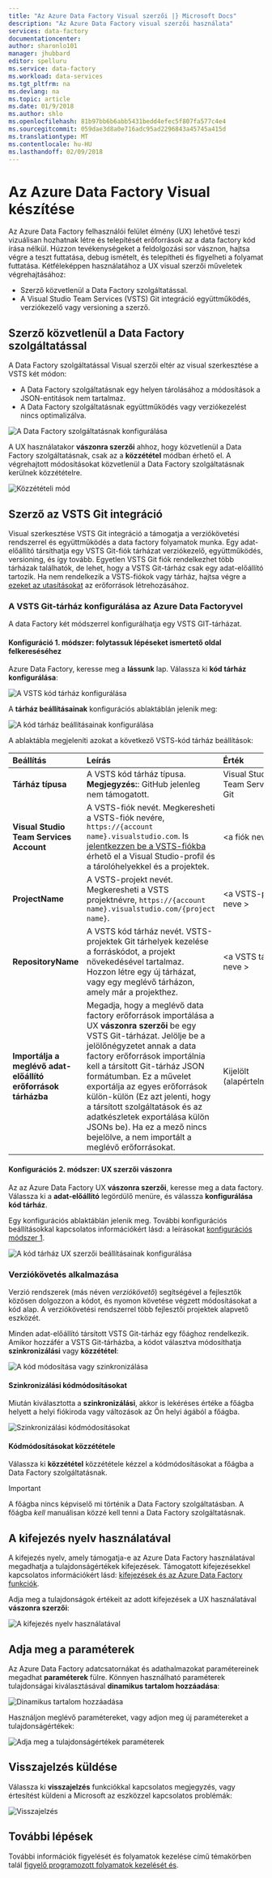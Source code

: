 ```yaml
---
title: "Az Azure Data Factory Visual szerzői |} Microsoft Docs"
description: "Az Azure Data Factory visual szerzői használata"
services: data-factory
documentationcenter: 
author: sharonlo101
manager: jhubbard
editor: spelluru
ms.service: data-factory
ms.workload: data-services
ms.tgt_pltfrm: na
ms.devlang: na
ms.topic: article
ms.date: 01/9/2018
ms.author: shlo
ms.openlocfilehash: 81b97bb6b6abb5431bedd4efec5f807fa577c4e4
ms.sourcegitcommit: 059dae3d8a0e716adc95ad2296843a45745a415d
ms.translationtype: MT
ms.contentlocale: hu-HU
ms.lasthandoff: 02/09/2018
---
```

# <a name="visual-authoring-in-azure-data-factory"></a>Az Azure Data Factory Visual készítése
Az Azure Data Factory felhasználói felület élmény (UX) lehetővé teszi vizuálisan hozhatnak létre és telepítését erőforrások az a data factory kód írása nélkül. Húzzon tevékenységeket a feldolgozási sor vásznon, hajtsa végre a teszt futtatása, debug ismételt, és telepítheti és figyelheti a folyamat futtatása. Kétféleképpen használatához a UX visual szerzői műveletek végrehajtásához:

- Szerző közvetlenül a Data Factory szolgáltatással.
- A Visual Studio Team Services (VSTS) Git integráció együttműködés, verziókezelő vagy versioning a szerző.

## <a name="author-directly-with-the-data-factory-service"></a>Szerző közvetlenül a Data Factory szolgáltatással
A Data Factory szolgáltatással Visual szerzői eltér az visual szerkesztése a VSTS két módon:

- A Data Factory szolgáltatásnak egy helyen tárolásához a módosítások a JSON-entitások nem tartalmaz.
- A Data Factory szolgáltatásnak együttműködés vagy verziókezelést nincs optimalizálva.

![A Data Factory szolgáltatásnak konfigurálása ](media/author-visually/configure-data-factory.png)

A UX használatakor **vászonra szerzői** ahhoz, hogy közvetlenül a Data Factory szolgáltatásnak, csak az a **közzététel** módban érhető el. A végrehajtott módosításokat közvetlenül a Data Factory szolgáltatásnak kerülnek közzétételre.

![Közzétételi mód](media/author-visually/data-factory-publish.png)

## <a name="author-with-vsts-git-integration"></a>Szerző az VSTS Git integráció
Visual szerkesztése VSTS Git integráció a támogatja a verziókövetési rendszerrel és együttműködés a data factory folyamatok munka. Egy adat-előállító társíthatja egy VSTS Git-fiók tárházat verziókezelő, együttműködés, versioning, és így tovább. Egyetlen VSTS Git fiók rendelkezhet több tárházak találhatók, de lehet, hogy a VSTS Git-tárház csak egy adat-előállító tartozik. Ha nem rendelkezik a VSTS-fiókok vagy tárház, hajtsa végre a [ezeket az utasításokat](https://docs.microsoft.com/vsts/accounts/create-account-msa-or-work-student) az erőforrások létrehozásához.

### <a name="configure-a-vsts-git-repository-with-azure-data-factory"></a>A VSTS Git-tárház konfigurálása az Azure Data Factoryvel
A data Factory két módszerrel konfigurálhatja egy VSTS GIT-tárházat.

<a name="method1"></a>
#### <a name="configuration-method-1-lets-get-started-page"></a>Konfiguráció 1. módszer: folytassuk lépéseket ismertető oldal felkereséséhez
Azure Data Factory, keresse meg a **lássunk** lap. Válassza ki **kód tárház konfigurálása**:

![A VSTS kód tárház konfigurálása](media/author-visually/configure-repo.png)

A **tárház beállításainak** konfigurációs ablaktáblán jelenik meg:

![A kód tárház beállításainak konfigurálása](media/author-visually/repo-settings.png)

A ablaktábla megjeleníti azokat a következő VSTS-kód tárház beállítások:

| Beállítás | Leírás | Érték |
|:--- |:--- |:--- |
| **Tárház típusa** | A VSTS kód tárház típusa.<br/>**Megjegyzés:**: GitHub jelenleg nem támogatott. | Visual Studio Team Services Git |
| **Visual Studio Team Services Account** | A VSTS-fiók nevét. Megkeresheti a VSTS-fiók nevére, `https://{account name}.visualstudio.com`. Is [jelentkezzen be a VSTS-fiókba](https://www.visualstudio.com/team-services/git/) érhető el a Visual Studio-profil és a tárolóhelyekkel és a projektek. | \<a fiók neve > |
| **ProjectName** | A VSTS-projekt nevét. Megkeresheti a VSTS projektnévre, `https://{account name}.visualstudio.com/{project name}`. | \<a VSTS-projekt neve > |
| **RepositoryName** | A VSTS kód tárház nevét. VSTS-projektek Git tárhelyek kezelése a forráskódot, a projekt növekedésével tartalmaz. Hozzon létre egy új tárházat, vagy egy meglévő tárházon, amely már a projekthez. | \<a VSTS tárház neve > |
| **Importálja a meglévő adat-előállító erőforrások tárházba** | Megadja, hogy a meglévő data factory erőforrások importálása a UX **vászonra szerzői** be egy VSTS Git-tárházat. Jelölje be a jelölőnégyzetet annak a data factory erőforrások importálnia kell a társított Git-tárház JSON formátumban. Ez a művelet exportálja az egyes erőforrások külön-külön (Ez azt jelenti, hogy a társított szolgáltatások és az adatkészletek exportálása külön JSONs be). Ha ez a mező nincs bejelölve, a nem importált a meglévő erőforrásokat. | Kijelölt (alapértelmezett) |

#### <a name="configuration-method-2-ux-authoring-canvas"></a>Konfigurációs 2. módszer: UX szerzői vászonra
Az az Azure Data Factory UX **vászonra szerzői**, keresse meg a data factory. Válassza ki a **adat-előállító** legördülő menüre, és válassza **konfigurálása kód tárház**.

Egy konfigurációs ablaktáblán jelenik meg. További konfigurációs beállításokkal kapcsolatos információkért lásd: a leírásokat <a href="#method1">konfigurációs módszer 1</a>.

![A kód tárház UX szerzői beállításainak konfigurálása](media/author-visually/configure-repo-2.png)

### <a name="use-version-control"></a>Verziókövetés alkalmazása
Verzió rendszerek (más néven _verziókövető_) segítségével a fejlesztők közösen dolgozzon a kódot, és nyomon követése végzett módosításokat a kód alap. A verziókövetési rendszerrel több fejlesztői projektek alapvető eszközét.

Minden adat-előállító társított VSTS Git-tárház egy főághoz rendelkezik. Amikor hozzáfér a VSTS Git-tárházba, a kódot választva módosíthatja **szinkronizálási** vagy **közzététel**:

![A kód módosítása vagy szinkronizálása](media/author-visually/sync-publish.png)

#### <a name="sync-code-changes"></a>Szinkronizálási kódmódosításokat
Miután kiválasztotta a **szinkronizálási**, akkor is lekéréses értéke a főágba helyett a helyi fiókiroda vagy változások az Ön helyi ágából a főágba.

![Szinkronizálási kódmódosításokat](media/author-visually/sync-change.png)

#### <a name="publish-code-changes"></a>Kódmódosításokat közzététele
Válassza ki **közzététel** közzététele kézzel a kódmódosításokat a főágba a Data Factory szolgáltatásnak.

> [!IMPORTANT]
> A főágba nincs képviselő mi történik a Data Factory szolgáltatásban. A főágba *kell* manuálisan közzé kell tenni a Data Factory szolgáltatásnak.

## <a name="use-the-expression-language"></a>A kifejezés nyelv használatával
A kifejezés nyelv, amely támogatja-e az Azure Data Factory használatával megadhatja a tulajdonságértékek kifejezések. Támogatott kifejezésekkel kapcsolatos információkért lásd: [kifejezések és az Azure Data Factory funkciók](control-flow-expression-language-functions.md).

Adja meg a tulajdonságok értékeit az adott kifejezések a UX használatával **vászonra szerzői**:

![A kifejezés nyelv használatával](media/author-visually/expression-language.png)

## <a name="specify-parameters"></a>Adja meg a paraméterek
Az Azure Data Factory adatcsatornákat és adathalmazokat paramétereinek megadhat **paraméterek** fülre. Könnyen használható paraméterek tulajdonságai kiválasztásával **dinamikus tartalom hozzáadása**:

![Dinamikus tartalom hozzáadása](media/author-visually/dynamic-content.png)

Használjon meglévő paramétereket, vagy adjon meg új paramétereket a tulajdonságértékek:

![Adja meg a tulajdonságértékek paraméterek](media/author-visually/parameters.png)

## <a name="provide-feedback"></a>Visszajelzés küldése
Válassza ki **visszajelzés** funkciókkal kapcsolatos megjegyzés, vagy értesítést küldeni a Microsoft az eszközzel kapcsolatos problémák:

![Visszajelzés](media/monitor-visually/feedback.png)

## <a name="next-steps"></a>További lépések
További információk figyelését és folyamatok kezelése című témakörben talál [figyelő programozott folyamatok kezelését és](monitor-programmatically.md).
